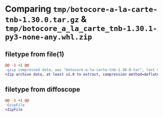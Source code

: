 # Comparing `tmp/botocore-a-la-carte-tnb-1.30.0.tar.gz` & `tmp/botocore_a_la_carte_tnb-1.30.1-py3-none-any.whl.zip`

## filetype from file(1)

```diff
@@ -1 +1 @@
-gzip compressed data, was "botocore-a-la-carte-tnb-1.30.0.tar", last modified: Tue Jul  4 01:45:04 2023, max compression
+Zip archive data, at least v2.0 to extract, compression method=deflate
```

## filetype from diffoscope

```diff
@@ -1 +1 @@
-GzipFile
+ZipFile
```

